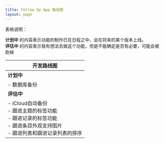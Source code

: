 ```yaml
---
title: Follow Up App 路线图
layout: page
---
```


表格说明：

**计划中** 的内容表示功能的制作已在日程之中，会在将来的某个版本上线。<br />
**评估中** 的内容表示我有想法去做这个功能，但是不能确定是否有必要，可能会被砍掉

| 开发路线图                                                   |
| ------------------------------------------------------------ |
| **计划中**                                                   |
| - 数据库备份<br />                                           |
| **评估中**                                                   |
| - iCloud自动备份<br />- 跟进主题的标签功能<br />- 跟进记录的标签功能<br />- 跟进条目外观支持图片<br />- 跟进列表和跟进记录列表的排序 |

